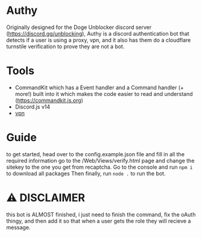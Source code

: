 # Authy
Originally designed for the Doge Unblocker discord server (https://discord.gg/unblocking), Authy is a discord authentication bot that detects if a user is using a proxy, vpn, and it also has them do a cloudflare turnstile verification to prove they are not a bot.
# Tools
- CommandKit which has a Event handler and a Command handler (+ more!) built into it which makes the code easier to read and understand (https://commandkit.js.org)
- Discord.js v14
- [vpn](https://vpnapi.io/)

# Guide
to get started, head over to the config.example.json file and fill in all the required information
go to the /Web/Views/verify.html page and change the sitekey to the one you get from recaptcha. 
Go to the console and run `npm i` to download all packages
Then finally, run `node .` to run the bot.

# ⚠️ DISCLAIMER
this bot is ALMOST finished, i just need to finish the command, fix the oAuth thingy, and then add it so that when a user gets the role they will recieve a message.
